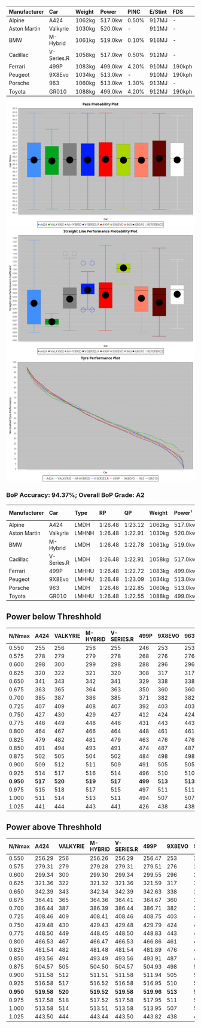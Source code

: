 | Manufacturer | Car        | Weight | Power   | PINC    | E/Stint | FDS     |
|:-|:-|:-|:-|:-|:-|:-|
| Alpine       | A424       | 1062kg | 517.0kw | 0.50%   | 917MJ   |    -    |
| Aston Martin | Valkyrie   | 1030kg | 520.0kw |    -    | 911MJ   |    -    |
| BMW          | M-Hybrid   | 1061kg | 519.0kw | 0.10%   | 916MJ   |    -    |
| Cadillac     | V-Series.R | 1058kg | 517.0kw | 0.50%   | 912MJ   |    -    |
| Ferrari      | 499P       | 1083kg | 499.0kw | 4.20%   | 910MJ   | 190kph  |
| Peugeot      | 9X8Evo     | 1034kg | 513.0kw |    -    | 910MJ   | 190kph  |
| Porsche      | 963        | 1060kg | 513.0kw | 1.30%   | 913MJ   |    -    |
| Toyota       | GR010      | 1088kg | 499.0kw | 4.20%   | 912MJ   | 190kph  |

![PACECHART](./IMG/AUTO.png)
![STRAIGHTLINEPERFORMANCECHART](./IMG/AUTO_sp.png)
![TYREPERFORMANCECHART](./IMG/AUTO_tw.png)

### BoP Accuracy: 94.37%; Overall BoP Grade: A2
| Manufacturer | Car        | Type  | RP      | QP      | Weight | Power¹  | Threshhold | PINC    | Power²   | E/Stint | AVG Vmax  | FDS     | RDLC | L/Stint | BOP-Grade | Model Accuracy | Model Points | Match%  | SimDiff |
|:-|:-|:-|:-|:-|:-|:-|:-|:-|:-|:-|:-|:-|:-|:-|:-|:-|:-|:-|:-|
| Alpine       | A424       | LMDH  | 1:26.48 | 1:23.12 | 1062kg | 517.0kw | 250.0kph   | 0.50%   | 519.60kw |  917MJ  | 269.26kph |    -    | 1.01 | 43      | ~A1       | 99.37%         | 2056         | 96.56%  | +0.25   |
| Aston Martin | Valkyrie   | LMHNH | 1:26.48 | 1:22.91 | 1030kg | 520.0kw | 250.0kph   |    -    | 520.00kw |  911MJ  | 263.77kph |    -    | 1.06 | 43      | +D1       | 100.00%        | 247          | 69.77%  | #       |
| BMW          | M-Hybrid   | LMDH  | 1:26.48 | 1:22.78 | 1061kg | 519.0kw | 250.0kph   | 0.10%   | 519.50kw |  916MJ  | 271.75kph |    -    | 1.01 | 43      | ~A1       | 99.20%         | 3081         | 100.00% | +0.26   |
| Cadillac     | V-Series.R | LMDH  | 1:26.48 | 1:22.91 | 1058kg | 517.0kw | 250.0kph   | 0.50%   | 519.60kw |  912MJ  | 273.42kph |    -    | 1.01 | 43      | +A2       | 99.22%         | 5358         | 93.09%  | +0.27   |
| Ferrari      | 499P       | LMHHU | 1:26.48 | 1:22.72 | 1083kg | 499.0kw | 250.0kph   | 4.20%   | 520.00kw |  910MJ  | 271.11kph | 190kph  | 1.02 | 43      | ~A1       | 99.93%         | 6954         | 100.00% | +0.26   |
| Peugeot      | 9X8Evo     | LMHHU | 1:26.48 | 1:23.09 | 1034kg | 513.0kw | 250.0kph   |    -    | 513.00kw |  910MJ  | 284.03kph | 190kph  | 1.02 | 43      | ~A1       | 100.00%        | 1458         | 95.50%  | +0.37   |
| Porsche      | 963        | LMDH  | 1:26.48 | 1:22.85 | 1060kg | 513.0kw | 250.0kph   | 1.30%   | 519.70kw |  913MJ  | 271.15kph |    -    | 1.01 | 43      | ~A1       | 99.87%         | 14199        | 100.00% | -0.05   |
| Toyota       | GR010      | LMHHU | 1:26.48 | 1:22.55 | 1088kg | 499.0kw | 250.0kph   | 4.20%   | 520.00kw |  912MJ  | 268.01kph | 190kph  | 1.02 | 43      | ~A1       | 99.92%         | 5012         | 100.00% | +0.26   |

## Power below Threshhold
| N/Nmax    | A424    | VALKYRIE | M-HYBRID | V-SERIES.R | 499P    | 9X8EVO  | 963     | GR010   |
|:-|:-|:-|:-|:-|:-|:-|:-|:-|
|  0.550    |  255    |  256     |  256     |  255       |  246    |  253    |  253    |  246    |
|  0.575    |  278    |  279     |  279     |  278       |  268    |  276    |  276    |  268    |
|  0.600    |  298    |  300     |  299     |  298       |  288    |  296    |  296    |  288    |
|  0.625    |  320    |  322     |  321     |  320       |  308    |  317    |  317    |  308    |
|  0.650    |  341    |  343     |  342     |  341       |  329    |  338    |  338    |  329    |
|  0.675    |  363    |  365     |  364     |  363       |  350    |  360    |  360    |  350    |
|  0.700    |  385    |  387     |  386     |  385       |  371    |  382    |  382    |  371    |
|  0.725    |  407    |  409     |  408     |  407       |  392    |  403    |  403    |  392    |
|  0.750    |  427    |  430     |  429     |  427       |  412    |  424    |  424    |  412    |
|  0.775    |  446    |  449     |  448     |  446       |  431    |  443    |  443    |  431    |
|  0.800    |  464    |  467     |  466     |  464       |  448    |  461    |  461    |  448    |
|  0.825    |  479    |  482     |  481     |  479       |  463    |  476    |  476    |  463    |
|  0.850    |  491    |  494     |  493     |  491       |  474    |  487    |  487    |  474    |
|  0.875    |  502    |  505     |  504     |  502       |  484    |  498    |  498    |  484    |
|  0.900    |  509    |  512     |  511     |  509       |  491    |  505    |  505    |  491    |
|  0.925    |  514    |  517     |  516     |  514       |  496    |  510    |  510    |  496    |
| **0.950** | **517** | **520**  | **519**  | **517**    | **499** | **513** | **513** | **499** |
|  0.975    |  515    |  518     |  517     |  515       |  497    |  511    |  511    |  497    |
|  1.000    |  511    |  514     |  513     |  511       |  494    |  507    |  507    |  494    |
|  1.025    |  441    |  444     |  443     |  441       |  426    |  438    |  438    |  426    |

## Power above Threshhold
| N/Nmax    | A424       | VALKYRIE | M-HYBRID   | V-SERIES.R | 499P       | 9X8EVO  | 963        | GR010      |
|:-|:-|:-|:-|:-|:-|:-|:-|:-|
|  0.550    |  256.29    |  256     |  256.26    |  256.29    |  256.47    |  253    |  256.33    |  256.47    |
|  0.575    |  279.31    |  279     |  279.28    |  279.31    |  279.51    |  276    |  279.36    |  279.51    |
|  0.600    |  299.34    |  300     |  299.30    |  299.34    |  299.55    |  296    |  299.39    |  299.55    |
|  0.625    |  321.36    |  322     |  321.32    |  321.36    |  321.59    |  317    |  321.41    |  321.59    |
|  0.650    |  342.39    |  343     |  342.34    |  342.39    |  342.63    |  338    |  342.44    |  342.63    |
|  0.675    |  364.41    |  365     |  364.36    |  364.41    |  364.67    |  360    |  364.47    |  364.67    |
|  0.700    |  386.44    |  387     |  386.39    |  386.44    |  386.71    |  382    |  386.50    |  386.71    |
|  0.725    |  408.46    |  409     |  408.41    |  408.46    |  408.75    |  403    |  408.53    |  408.75    |
|  0.750    |  429.48    |  430     |  429.43    |  429.48    |  429.79    |  424    |  429.55    |  429.79    |
|  0.775    |  448.50    |  449     |  448.45    |  448.50    |  448.83    |  443    |  448.58    |  448.83    |
|  0.800    |  466.53    |  467     |  466.47    |  466.53    |  466.86    |  461    |  466.60    |  466.86    |
|  0.825    |  481.54    |  482     |  481.48    |  481.54    |  481.89    |  476    |  481.62    |  481.89    |
|  0.850    |  493.56    |  494     |  493.49    |  493.56    |  493.91    |  487    |  493.64    |  493.91    |
|  0.875    |  504.57    |  505     |  504.50    |  504.57    |  504.93    |  498    |  504.65    |  504.93    |
|  0.900    |  511.58    |  512     |  511.51    |  511.58    |  511.94    |  505    |  511.66    |  511.94    |
|  0.925    |  516.58    |  517     |  516.52    |  516.58    |  516.95    |  510    |  516.67    |  516.95    |
| **0.950** | **519.58** | **520**  | **519.52** | **519.58** | **519.96** | **513** | **519.67** | **519.96** |
|  0.975    |  517.58    |  518     |  517.52    |  517.58    |  517.95    |  511    |  517.67    |  517.95    |
|  1.000    |  513.58    |  514     |  513.51    |  513.58    |  513.95    |  507    |  513.66    |  513.95    |
|  1.025    |  443.50    |  444     |  443.44    |  443.50    |  443.82    |  438    |  443.57    |  443.82    |
